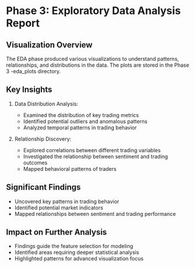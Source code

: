 # Phase 3: Exploratory Data Analysis Report

## Visualization Overview
The EDA phase produced various visualizations to understand patterns, relationships, and distributions in the data. The plots are stored in the Phase 3 -eda_plots directory.

## Key Insights
1. Data Distribution Analysis:
   - Examined the distribution of key trading metrics
   - Identified potential outliers and anomalous patterns
   - Analyzed temporal patterns in trading behavior

2. Relationship Discovery:
   - Explored correlations between different trading variables
   - Investigated the relationship between sentiment and trading outcomes
   - Mapped behavioral patterns of traders

## Significant Findings
- Uncovered key patterns in trading behavior
- Identified potential market indicators
- Mapped relationships between sentiment and trading performance

## Impact on Further Analysis
- Findings guide the feature selection for modeling
- Identified areas requiring deeper statistical analysis
- Highlighted patterns for advanced visualization focus